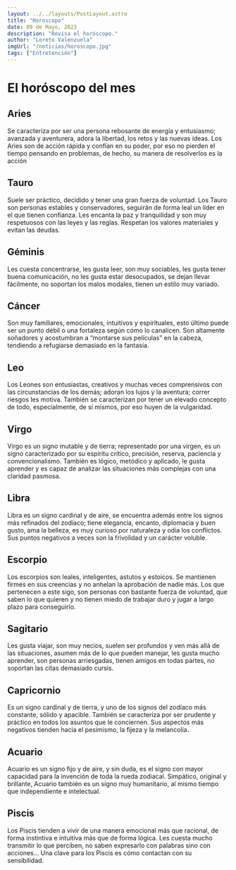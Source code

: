 ```yaml
---
layout: ../../layouts/PostLayout.astro
title: "Horoscopo"
date: 09 de Mayo, 2023
description: "Revisa el horóscopo."
author: "Loreto Valenzuela"
imgUrl: "/noticias/horoscopo.jpg"
tags: ["Entretención"]
---
```


# El horóscopo del mes

## Aries

Se caracteriza por ser una persona rebosante de energía y entusiasmo; avanzada y aventurera, adora la libertad, los retos y las nuevas ideas. Los Aries son de acción rápida y confían en su poder, por eso no pierden el tiempo pensando en problemas, de hecho, su manera de resolverlos es la acción

## Tauro

Suele ser práctico, decidido y tener una gran fuerza de voluntad. Los Tauro son personas estables y conservadores, seguirán de forma leal un líder en el que tienen confianza. Les encanta la paz y tranquilidad y son muy respetuosos con las leyes y las reglas. Respetan los valores materiales y evitan las deudas.

## Géminis

Les cuesta concentrarse, les gusta leer, son muy sociables, les gusta tener buena comunicación, no les gusta estar desocupados, se dejan llevar fácilmente, no soportan los malos modales, tienen un estilo muy variado.

## Cáncer

Son muy familiares, emocionales, intuitivos y espirituales, esto último puede ser un punto débil o una fortaleza según cómo lo canalicen. Son altamente soñadores y acostumbran a “montarse sus películas” en la cabeza, tendiendo a refugiarse demasiado en la fantasía.

## Leo

Los Leones son entusiastas, creativos y muchas veces comprensivos con las circunstancias de los demás; adoran los lujos y la aventura; correr riesgos les motiva. También se caracterizan por tener un elevado concepto de todo, especialmente, de sí mismos, por eso huyen de la vulgaridad.

## Virgo

Virgo es un signo mutable y de tierra; representado por una virgen, es un signo caracterizado por su espíritu crítico, precisión, reserva, paciencia y convencionalismo. También es lógico, metódico y aplicado, le gusta aprender y es capaz de analizar las situaciones más complejas con una claridad pasmosa.

## Libra

Libra es un signo cardinal y de aire, se encuentra además entre los signos más refinados del zodíaco; tiene elegancia, encanto, diplomacia y buen gusto, ama la belleza, es muy curioso por naturaleza y odia los conflictos. Sus puntos negativos a veces son la frivolidad y un carácter voluble.

## Escorpio

Los escorpios son leales, inteligentes, astutos y estoicos. Se mantienen firmes en sus creencias y no anhelan la aprobación de nadie más. Los que pertenecen a este sigo, son personas con bastante fuerza de voluntad, que saben lo que quieren y no tienen miedo de trabajar duro y jugar a largo plazo para conseguirlo.

## Sagitario

Les gusta viajar, son muy necios, suelen ser profundos y ven más allá de las situaciones, asumen más de lo que pueden manejar, les gusta mucho aprender, son personas arriesgadas, tienen amigos en todas partes, no soportan las citas demasiado cursis.

## Capricornio

Es un signo cardinal y de tierra, y uno de los signos del zodíaco más constante, sólido y apacible. También se caracteriza por ser prudente y práctico en todos los asuntos que le conciernen. Sus aspectos más negativos tienden hacia el pesimismo, la fijeza y la melancolía.

## Acuario

Acuario es un signo fijo y de aire, y sin duda, es el signo con mayor capacidad para la invención de toda la rueda zodiacal. Simpático, original y brillante, Acuario también es un signo muy humanitario, al mismo tiempo que independiente e intelectual.

## Piscis

Los Piscis tienden a vivir de una manera emocional más que racional, de forma instintiva e intuitiva más que de forma lógica. Les cuesta mucho transmitir lo que perciben, no saben expresarlo con palabras sino con acciones... Una clave para los Piscis es cómo contactan con su sensibilidad.
